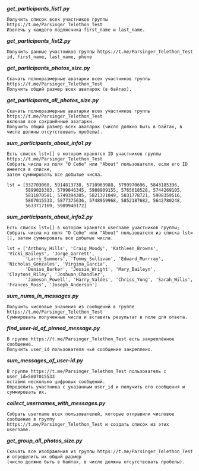 ***get_participants_list1.py***

    Получить список всех участников группы https://t.me/Parsinger_Telethon_Test
    Извлечь у каждого подписчика first_name и last_name.

***get_participants_list2.py***

    Получить данные участников группы https://t.me/Parsinger_Telethon_Test
    id, first_name, last_name, phone

***get_participants_photos_size.py***

    Скачать полноразмерные аватарки всех участников группы https://t.me/Parsinger_Telethon_Test
    Получить общий размер всех аватарок (в байтах).

***get_participants_all_photos_size.py***

    Скачать полноразмерные аватарки всех участников группы https://t.me/Parsinger_Telethon_Test 
	включая все сохранённые аватарки.
    Получить общий размер всех аватарок (число должно быть в байтах, в числе должны отсутствовать пробелы).

***sum_participants_about_info1.py***

    Есть список lst=[] в котором хранятся ID участников группы https://t.me/Parsinger_Telethon_Test
    Собрать числа из поля "О Себе" или "About" пользователя, если его ID имеется в списке,
	затем суммировать все добытые числа.
	
    lst = [332703068, 5914813738, 5710963988, 5799970696, 5843185336, 
	       5899028303, 5799846345, 5988909155, 5765618528, 5744269105,
		   5811870581, 5749394385, 5821321049, 5831778721, 5908359516,
		   5807015533, 5877375636, 5748959968, 5852187682, 5642780248,
		   5633717169, 5989940172]

***sum_participants_about_info2.py***

    Есть список lst=[] в котором хранятся username участников группы;
    Собрать числа из поля "О Себе" или "About" пользователя из списка lst=[], затем суммировать все добытые числа.

    lst = ['Anthony_Hills', 'Craig_Moody', 'Kathleen_Browns', 'Vicki_Baileys', 'Jorge_Garrett',
	       'Larry_Summers', 'Tommy_Sullivan', 'Edward_Murrray', 'Nicholas_Gonzales', 'Virgina_Garcia',
		   'Denise_Barker', 'Jessie_Wright', 'Mary_Baileyn', 'Claytons_Riley', 'Joshuan_Chandler',
		   'Jameson_Powell', 'Harry_Valdes', 'Chriss_Yong', 'Sarah_Wilis', 'Frances_Ross', 'Joseph_Anderson']

***sum_nums_in_messages.py***

    Получить числовые значения из сообщений в группе https://t.me/Parsinger_Telethon_Test
    Суммировать полученные числа и вставить результат в поле для ответа.

***find_user-id_of_pinned_message.py***

    В группе https://t.me/Parsinger_Telethon_Test есть закреплённое сообщение.
    Получить user_id пользователя чьё сообщение закреплено.

***sum_messages_of_user-id.py***

    В группе https://t.me/Parsinger_Telethon_Test пользователь с user_id=5807015533
	оставил несколько цифровых сообщений.
    Определить участника с указанным user_id и получить его сообщения и суммировать их.

***collect_usernames_with_messages.py***

    Собрать username всех пользователей, которые отправили числовое сообщение в группу 
	https://t.me/Parsinger_Telethon_Test и создать список из этих username.

***get_group_all_photos_size.py***

    Скачать все изображения из группы https://t.me/Parsinger_Telethon_Test и определить их общий размер
    (число должно быть в байтах, в числе должны отсутствовать пробелы).